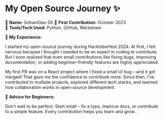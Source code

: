 # My Open Source Journey ✨

👤 **Name:** SohamDas-00
📅 **First Contribution:** October 2023  
🔧 **Tools/Tech Used:** Python, GitHub, Markdown

🌟 **My Experience:**

I started my open-source journey during Hacktoberfest 2024. At first, I felt nervous because I thought I needed to be an expert in coding to contribute. But I soon realized that even small contributions like fixing bugs, improving documentation, or adding beginner-friendly features are highly appreciated.

My first PR was on a React project where I fixed a small UI bug – and it got merged! That gave me the confidence to contribute more. Since then, I’ve contributed to multiple projects, explored different tech stacks, and learned how collaboration works in open-source development.

📌 **Advice for Beginners:**

Don’t wait to be perfect. Start small – fix a typo, improve docs, or contribute to a simple feature. Every contribution helps you learn and grow..